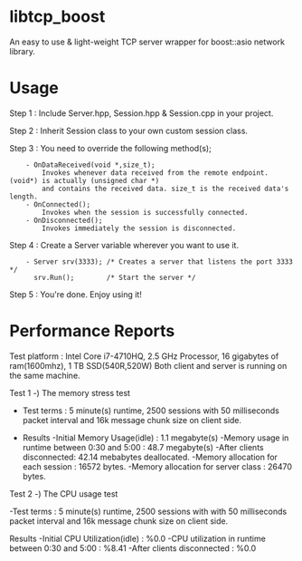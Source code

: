 # libtcp_boost
An easy to use &amp; light-weight TCP server wrapper for boost::asio network library.

# Usage

Step 1 : Include Server.hpp, Session.hpp & Session.cpp in your project.

Step 2 : Inherit Session class to your own custom session class.

Step 3 : You need to override the following method(s);
        
        - OnDataReceived(void *,size_t); 
			Invokes whenever data received from the remote endpoint. (void*) is actually (unsigned char *)
			and contains the received data. size_t is the received data's length.
        - OnConnected();
			Invokes when the session is successfully connected.
        - OnDisconnected();
			Invokes immediately the session is disconnected.
        
Step 4 : Create a Server variable wherever you want to use it.
        
        - Server srv(3333); /* Creates a server that listens the port 3333 */
          srv.Run();        /* Start the server */
          
Step 5 : You're done. Enjoy using it!

# Performance Reports

Test platform : Intel Core i7-4710HQ, 2.5 GHz Processor, 16 gigabytes of ram(1600mhz), 1 TB SSD(540R,520W)
Both client and server is running on the same machine.

Test 1 -) The memory stress test

 - Test terms : 5 minute(s) runtime, 2500 sessions with 50 milliseconds packet interval and 16k message chunk size on client side.

- Results
	-Initial Memory Usage(idle) : 1.1 megabyte(s)
	-Memory usage in runtime between 0:30 and 5:00 : 48.7 megabyte(s)
	-After clients disconnected: 42.14 mebabytes deallocated.
	-Memory allocation for each session : 16572 bytes.
	-Memory allocation for server class : 26470 bytes.

Test 2 -) The CPU usage test

-Test terms : 5 minute(s) runtime, 2500 sessions with with 50 milliseconds packet interval and 16k message chunk size on client side.

Results
	-Initial CPU Utilization(idle) : %0.0
	-CPU utilization in runtime between 0:30 and 5:00 : %8.41
	-After clients disconnected : %0.0
        
